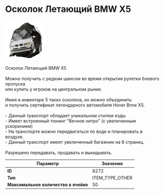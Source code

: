 # Осколок Летающий BMW X5

![Item Image](../img/8272.webp?raw=true)

Осколок Летающий BMW X5<br><br>Можно получить с редким шансом во время открытия рулетки боевого пропуска<br>или купить у игроков на центральном рынке.<br><br>Имея в инвентаре 5 таких осколков, их можно объединить<br>и получить сертификат легендарного автомобиля Hover Bmw X5.<br><br>- Данный транспорт обладает уникальном стилем езды.<br>- Имеет встроенный тюнинг "Вечное нитро" (с увеличенным ускорением)<br>- На транспорте можно передвигаться по воде и планировать в воздухе.<br>- Данный транспорт имеет увеличенный багажник на 8 страниц.<br><br>Разрешено передавать, продавать и выкидывать.


| Параметр | Значение |
|----------|----------|
| **ID** | 8272 |
| **Тип** | ITEM_TYPE_OTHER |
| **Максимальное количество в ячейке** | 50 |

